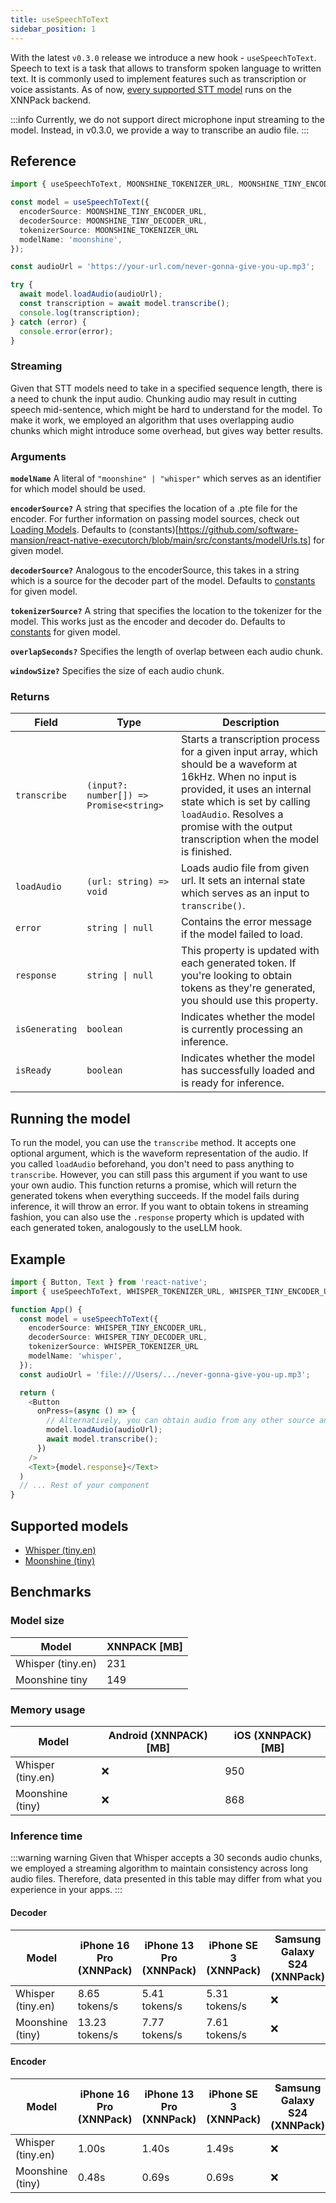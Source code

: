 ```yaml
---
title: useSpeechToText
sidebar_position: 1
---
```


With the latest `v0.3.0` release we introduce a new hook - `useSpeechToText`. Speech to text is a task that allows to transform spoken language to written text. It is commonly used to implement features such as transcription or voice assistants. As of now, [every supported STT model](#supported-models) runs on the XNNPack backend.

:::info
Currently, we do not support direct microphone input streaming to the model. Instead, in  v0.3.0, we provide a way to transcribe an audio file.
:::

## Reference

```typescript
import { useSpeechToText, MOONSHINE_TOKENIZER_URL, MOONSHINE_TINY_ENCODER_URL, MOONSHINE_TINY_DECODER_URL } from 'react-native-executorch';

const model = useSpeechToText({
  encoderSource: MOONSHINE_TINY_ENCODER_URL,
  decoderSource: MOONSHINE_TINY_DECODER_URL,
  tokenizerSource: MOONSHINE_TOKENIZER_URL
  modelName: 'moonshine',
});

const audioUrl = 'https://your-url.com/never-gonna-give-you-up.mp3';

try {
  await model.loadAudio(audioUrl);
  const transcription = await model.transcribe();
  console.log(transcription);
} catch (error) {
  console.error(error);
}
```
### Streaming
Given that STT models need to take in a specified sequence length, there is a need to chunk the input audio. Chunking audio may result in cutting speech mid-sentence, which might be hard to understand for the model. To make it work, we employed an algorithm that uses overlapping audio chunks which might introduce some overhead, but gives way better results.

### Arguments
**`modelName`**
A literal of `"moonshine" | "whisper"` which serves as an identifier for which model should be used.

**`encoderSource?`**
A string that specifies the location of a .pte file for the encoder. For further information on passing model sources, check out [Loading Models](https://docs.swmansion.com/react-native-executorch/docs/fundamentals/loading-models). Defaults to (constants)[https://github.com/software-mansion/react-native-executorch/blob/main/src/constants/modelUrls.ts] for given model.

**`decoderSource?`**
Analogous to the encoderSource, this takes in a string which is a source for the decoder part of the model. Defaults to [constants](https://github.com/software-mansion/react-native-executorch/blob/main/src/constants/modelUrls.ts) for given model.

**`tokenizerSource?`**
A string that specifies the location to the tokenizer for the model. This works just as the encoder and decoder do. Defaults to [constants](https://github.com/software-mansion/react-native-executorch/blob/main/src/constants/modelUrls.ts) for given model.

**`overlapSeconds?`**
Specifies the length of overlap between each audio chunk.

**`windowSize?`**
Specifies the size of each audio chunk.

### Returns

| Field          | Type                                    | Description                                                                                                                                                                                                                                                         |
| -------------- | --------------------------------------- | ------------------------------------------------------------------------------------------------------------------------------------------------------------------------------------------------------------------------------------------------------------------- |
| `transcribe`   | `(input?: number[]) => Promise<string>` | Starts a transcription process for a given input array, which should be a waveform at 16kHz. When no input is provided, it uses an internal state which is set by calling `loadAudio`. Resolves a promise with the output transcription when the model is finished. |
| `loadAudio`    | `(url: string) => void`                 | Loads audio file from given url. It sets an internal state which serves as an input to `transcribe()`.                                                                                                                                                              |
| `error`        | <code>string &#124; null</code>         | Contains the error message if the model failed to load.                                                                                                                                                                                                             |
| `response`     | <code>string &#124; null</code>         | This property is updated with each generated token. If you're looking to obtain tokens as they're generated, you should use this property.                                                                                                                                                                                                                 |
| `isGenerating` | `boolean`                               | Indicates whether the model is currently processing an inference.                                                                                                                                                                                                   |
| `isReady`      | `boolean`                               | Indicates whether the model has successfully loaded and is ready for inference.                                                                                                                                                                                     |

## Running the model

To run the model, you can use the `transcribe` method. It accepts one optional argument, which is the waveform representation of the audio. If you called `loadAudio` beforehand, you don't need to pass anything to `transcribe`. However, you can still pass this argument if you want to use your own audio. This function returns a promise, which will return the generated tokens when everything succeeds. If the model fails during inference, it will throw an error. If you want to obtain tokens in streaming fashion, you can also use the `.response` property which is updated with each generated token, analogously to the useLLM hook.


## Example

```typescript
import { Button, Text } from 'react-native';
import { useSpeechToText, WHISPER_TOKENIZER_URL, WHISPER_TINY_ENCODER_URL, WHISPER_TINY_DECODER_URL } from 'react-native-executorch';

function App() {
  const model = useSpeechToText({
    encoderSource: WHISPER_TINY_ENCODER_URL,
    decoderSource: WHISPER_TINY_DECODER_URL,
    tokenizerSource: WHISPER_TOKENIZER_URL
    modelName: 'whisper',
  });
  const audioUrl = 'file:///Users/.../never-gonna-give-you-up.mp3';

  return (
    <Button
      onPress=(async () => {
        // Alternatively, you can obtain audio from any other source and pass it to transcribe()
        model.loadAudio(audioUrl);
        await model.transcribe();
      })
    />
    <Text>{model.response}</Text>
  )
  // ... Rest of your component
}
```
## Supported models
- [Whisper (tiny.en)](https://github.com/openai/whisper)
- [Moonshine (tiny)](https://github.com/usefulsensors/moonshine)

## Benchmarks

### Model size

| Model             | XNNPACK [MB] |
| ----------------- | ------------ |
| Whisper (tiny.en) | 231          |
| Moonshine tiny    | 149          |

### Memory usage

| Model             | Android (XNNPACK) [MB] | iOS (XNNPACK) [MB] |
| ----------------- | ---------------------- | ------------------ |
| Whisper (tiny.en) | ❌                      | 950                |
| Moonshine (tiny)  | ❌                      | 868                |

### Inference time

:::warning warning
Given that Whisper accepts a 30 seconds audio chunks, we employed a streaming algorithm to maintain consistency across long audio files. Therefore, data presented in this table may differ from what you experience in your apps.
:::

#### Decoder

| Model             | iPhone 16 Pro (XNNPack) | iPhone 13 Pro (XNNPack) | iPhone SE 3 (XNNPack) | Samsung Galaxy S24 (XNNPack) |
| ----------------- | ----------------------- | ----------------------- | --------------------- | ---------------------------- |
| Whisper (tiny.en) | 8.65 tokens/s           | 5.41 tokens/s           | 5.31 tokens/s         | ❌                            |
| Moonshine (tiny)  | 13.23 tokens/s          | 7.77 tokens/s           | 7.61 tokens/s         | ❌                            |

#### Encoder
| Model             | iPhone 16 Pro (XNNPack) | iPhone 13 Pro (XNNPack) | iPhone SE 3 (XNNPack) | Samsung Galaxy S24 (XNNPack) |
| ----------------- | ----------------------- | ----------------------- | --------------------- | ---------------------------- |
| Whisper (tiny.en) | 1.00s                   | 1.40s                   | 1.49s                 | ❌                            |
| Moonshine (tiny)  | 0.48s                   | 0.69s                   | 0.69s                 | ❌                            |

